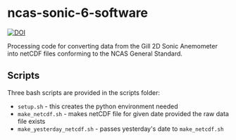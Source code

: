 # ncas-sonic-6-software

[![DOI](https://zenodo.org/badge/DOI/10.5281/zenodo.15322281.svg)](https://doi.org/10.5281/zenodo.15322281)


Processing code for converting data from the Gill 2D Sonic Anemometer into netCDF files conforming to the NCAS General Standard.

## Scripts

Three bash scripts are provided in the scripts folder:
* `setup.sh` - this creates the python environment needed
* `make_netcdf.sh` - makes netCDF file for given date provided the raw data file exists
* `make_yesterday_netcdf.sh` - passes yesterday's date to `make_netcdf.sh`
